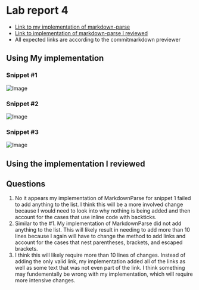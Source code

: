 # Lab report 4
* [Link to my implementation of markdown-parse](https://github.com/SathyaVen/markdown-parser)
* [Link to implementation of markdown-parse I reviewed](https://duckduckgo.com)
* All expected links are according to the commitmarkdown previewer
## Using My implementation
### Snippet #1
![Image](https://www.linkpicture.com/q/Screen-Shot-2022-05-21-at-1.51.46-PM.png)

### Snippet #2
![Image](https://www.linkpicture.com/q/Screen-Shot-2022-05-21-at-1.55.27-PM.png)

### Snippet #3
![Image](https://www.linkpicture.com/q/Screen-Shot-2022-05-21-at-1.58.45-PM.png)

## Using the implementation I reviewed

## Questions
1. No it appears my implementation of MarkdownParse for snippet 1 failed to add anything to the list. I think this will be a more involved change because I would need to look into why nothing is being added and then account for the cases that use inline code with backticks.
2. Similar to the #1. My implementation of MarkdownParse did not add anything to the list. This will likely result in needing to add more than 10 lines because I again will have to change the method to add links and account for the cases that nest parentheses, brackets, and escaped brackets.
3. I think this will likely require more than 10 lines of changes. Instead of adding the only valid link, my implementation added all of the links as well as some text that was not even part of the link. I think something may fundementally be wrong with my implementation, which will require more intensive changes.
